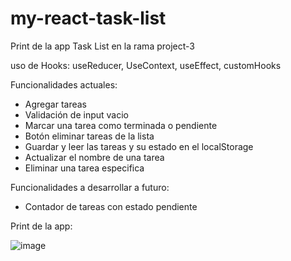 # my-react-task-list

Print de la app Task List en la rama project-3

uso de Hooks: useReducer, UseContext, useEffect, customHooks

Funcionalidades actuales:

- Agregar tareas
- Validación de input vacio
- Marcar una tarea como terminada o pendiente
- Botón eliminar tareas de la lista
- Guardar y leer las tareas y su estado en el localStorage
- Actualizar el nombre de una tarea
- Eliminar una tarea especifica

Funcionalidades a desarrollar a futuro:

- Contador de tareas con estado pendiente

Print de la app:

![image](https://github.com/fernandolhoyosh/task-list/assets/108826210/bd9d83ad-0bd1-4df5-aa33-65b69af35730)



